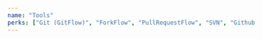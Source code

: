 ```yaml
---
name: "Tools"
perks: ["Git (GitFlow)", "ForkFlow", "PullRequestFlow", "SVN", "Github Copilot", "Claude(Anthropic)"]
---
```


